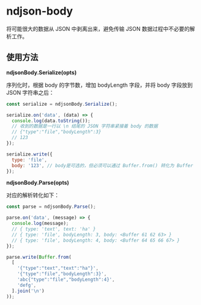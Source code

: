 # ndjson-body

将可能很大的数据从 JSON 中剥离出来，避免传输 JSON 数据过程中不必要的解析工作。

## 使用方法

**ndjsonBody.Serialize(opts)**

序列化时，根据 body 的字节数，增加 bodyLength 字段，并将 body 字段放到 JSON 字符串之后：

``` js
const serialize = ndjsonBody.Serialize();

serialize.on('data', (data) => {
  console.log(data.toString());
  // 收到的数据是一行以 \n 结尾的 JSON 字符串紧接着 body 的数据
  // {"type":"file","bodyLength":3}
  // 123
});

serialize.write({
  type: 'file',
  body: '123', // body是可选的，但必须可以通过 Buffer.from() 转化为 Buffer
});
```

**ndjsonBody.Parse(opts)**

对应的解析转化如下：

``` js
const parse = ndjsonBody.Parse();

parse.on('data', (message) => {
  console.log(message);
  // { type: 'text', text: 'ha' }
  // { type: 'file', bodyLength: 3, body: <Buffer 61 62 63> }
  // { type: 'file', bodyLength: 4, body: <Buffer 64 65 66 67> }
});

parse.write(Buffer.from(
  [
    '{"type":"text","text":"ha"}',
    '{"type":"file","bodyLength":3}',
    'abc{"type":"file","bodyLength":4}',
    'defg',
  ].join('\n')
));
```

